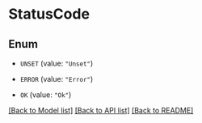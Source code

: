 # StatusCode

## Enum


* `UNSET` (value: `"Unset"`)

* `ERROR` (value: `"Error"`)

* `OK` (value: `"Ok"`)


[[Back to Model list]](../README.md#documentation-for-models) [[Back to API list]](../README.md#documentation-for-api-endpoints) [[Back to README]](../README.md)


